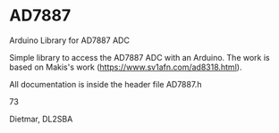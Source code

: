 # AD7887
Arduino Library for AD7887 ADC

Simple library to access the AD7887 ADC with an Arduino. The work is based on Makis's work (https://www.sv1afn.com/ad8318.html).

All documentation is inside the header file AD7887.h

73

Dietmar, DL2SBA
